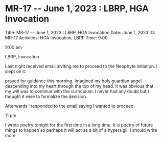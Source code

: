 # MR-17 -- June 1, 2023 : LBRP, HGA Invocation

Title: MR-17 -- June 1, 2023 : LBRP, HGA Invocation
Date: June 1, 2023
ID: MR-17
Activities: HGA Invocation, LBRP
Time: 9:00

9:00 am 

LBRP, Invocation

Last night received email inviting me to proceed to the Neophyte initiation. I slept on it.

prayed for guidance this morning. Imagined my holy guardian angel descending into my heart through the top of my head. It was obvious that my will was to continue with the curriculum. I never had any doubt but I thought it wise to formalize the decision.

Afterwards I responded to the email saying I wanted to proceed.

11 pm

I wrote poetry tonight for the first time in a long time. It is poetry of future things to happen so perhaps it will act as a bit of a hypersigil. I should write more